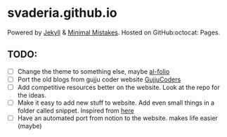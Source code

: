 # svaderia.github.io

Powered by [Jekyll](https://jekyllrb.com/) & [Minimal Mistakes](https://mmistakes.github.io/minimal-mistakes/).
Hosted on GitHub:octocat: Pages.

## TODO:

- [ ] Change the theme to something else, maybe [al-folio](https://github.com/alshedivat/al-folio)
- [ ] Port the old blogs from gujju coder website [GujjuCoders](https://github.com/svaderia/GujjuCoders/tree/master)
- [ ] Add competitive resources better on the website. Look at the repo for the ideas.
- [ ] Make it easy to add new stuff to website. Add even small things in a folder called snippet. Inspired from [here](https://wincent.com/snippets)
- [ ] Have an automated port from notion to the website. makes life easier (maybe)
